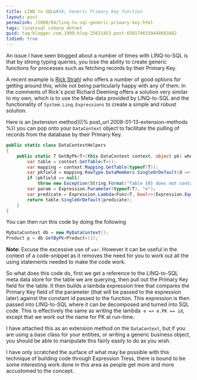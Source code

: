 ```yaml
---
title: LINQ to SQL&#58; Generic Primary Key function
layout: post
permalink: /2008/04/linq-to-sql-generic-primary-key.html
tags: linqtosql csharp dotnet
guid: tag:blogger.com,1999:blog-25631453.post-6501746339448683482
tidied: true
---
```


An issue I have seen blogged about a number of times with LINQ-to-SQL is that by strong typing queries, you lose the ability to create generic functions for processes such as fetching records by their Primary Key.

<!-- more -->

A recent example is [Rick Strahl](http://west-wind.com/weblog/posts/314663.aspx) who offers a number of good options for getting around this, while not being particularly happy with any of them. In the comments of Rick's post Richard Deeming offers a solution very similar to my own, which is to use the Meta-data provided by LINQ-to-SQL and the functionality of `System.Linq.Expressions` to create a simple and robust solution.

Here is an [extension method]({% post_url 2008-01-13-extension-methods %}) you can pop onto your `DataContext` object to facilitate the pulling of records from the database by their Primary Key.

```csharp
public static class DataContextHelpers
{
    public static T GetByPk<T>(this DataContext context, object pk) where T : class {
        var table = context.GetTable<T>();
        var mapping = context.Mapping.GetTable(typeof(T));
        var pkfield = mapping.RowType.DataMembers.SingleOrDefault(d => d.IsPrimaryKey);
        if (pkfield == null)
            throw new Exception(String.Format("Table {0} does not contain a Primary Key field", mapping.TableName));
        var param = Expression.Parameter(typeof(T), "e");
        var predicate = Expression.Lambda<Func<T, bool>>(Expression.Equal(Expression.Property(param, pkfield.Name), Expression.Constant(pk)), param);
        return table.SingleOrDefault(predicate);
    }
}
```


You can then run this code by doing the following

```csharp
MyDataContext db = new MyDataContext();
Product p = db.GetByPk<Product>(1);
```

**Note:** Excuse the excessive use of `var`. However it can be useful in the context of a code-snippet as it removes the need for you to work out all the using statements needed to make the code work.

So what does this code do, first we get a reference to the LINQ-to-SQL meta data store for the table we are querying, then pull out the Primary Key field for the table. It then builds a lambda expression tree that compares the Primary Key field of the parameter (that will be passed to the expression later) against the constant id passed to the function. This expression is then passed into LINQ-to-SQL where it can be decomposed and turned into SQL code. This is effectively the same as writing the lambda  `e => e.PK == id`, except that we work out the name for PK at run-time.

I have attached this as an extension method on the `DataContext`, but if you are using a base class for your entities, or writing a generic business object, you should be able to manipulate this fairly easily to do as you wish.

I have only scratched the surface of what may be possible with this technique of building code through Expression Tress, there is bound to be some interesting work done in this area as people get more and more accustomed to the concept.
